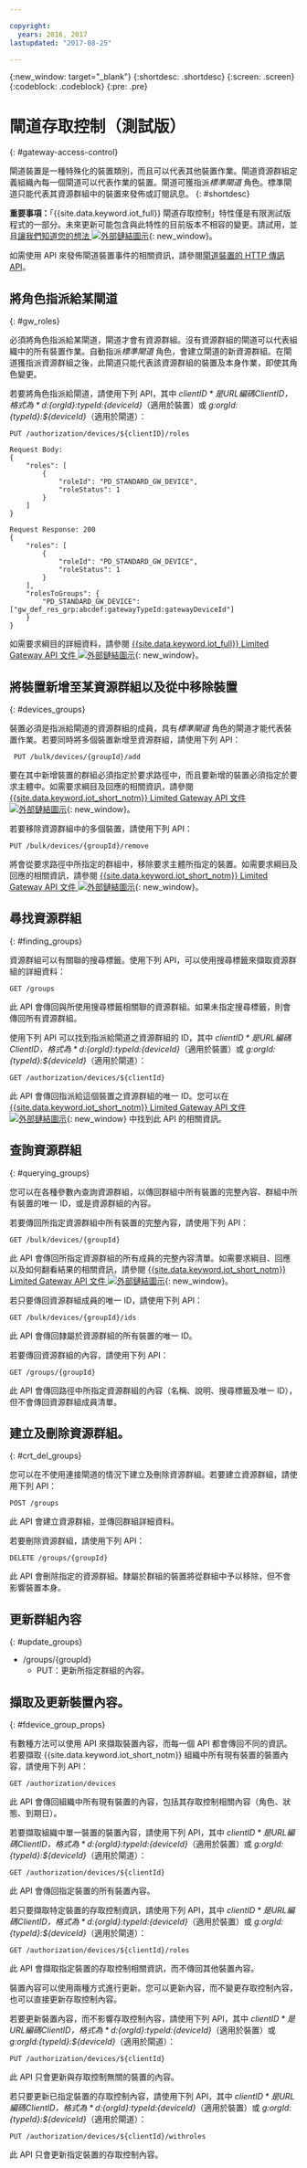 ```yaml
---

copyright:
  years: 2016, 2017
lastupdated: "2017-08-25"

---
```


{:new_window: target="\_blank"}
{:shortdesc: .shortdesc}
{:screen: .screen}
{:codeblock: .codeblock}
{:pre: .pre}

# 閘道存取控制（測試版）
{: #gateway-access-control}

閘道裝置是一種特殊化的裝置類別，而且可以代表其他裝置作業。閘道資源群組定義組織內每一個閘道可以代表作業的裝置。閘道可獲指派*標準閘道* 角色。標準閘道只能代表其資源群組中的裝置來發佈或訂閱訊息。
{: #shortdesc}

**重要事項：**「{{site.data.keyword.iot_full}} 閘道存取控制」特性僅是有限測試版程式的一部分。未來更新可能包含與此特性的目前版本不相容的變更。請試用，並且[讓我們知道您的想法 ![外部鏈結圖示](../../../icons/launch-glyph.svg)](https://developer.ibm.com/answers/smart-spaces/17/internet-of-things.html){: new_window}。

如需使用 API 來發佈閘道裝置事件的相關資訊，請參閱[閘道裝置的 HTTP 傳訊 API](../gateways/gw_intro_api.html)。

## 將角色指派給某閘道
{: #gw_roles}

必須將角色指派給某閘道，閘道才會有資源群組。沒有資源群組的閘道可以代表組織中的所有裝置作業。自動指派*標準閘道* 角色，會建立閘道的新資源群組。在閘道獲指派資源群組之後，此閘道只能代表該資源群組的裝置及本身作業，即使其角色變更。

若要將角色指派給閘道，請使用下列 API，其中 *${clientID}* 是 URL 編碼 ClientID，格式為 *d:${orgId}:${typeId}:${deviceId}*（適用於裝置）或 *g:${orgId}:${typeId}:${deviceId}*（適用於閘道）：

```
PUT /authorization/devices/${clientID}/roles

Request Body:
{
    "roles": [
        {
            "roleId": "PD_STANDARD_GW_DEVICE",
            "roleStatus": 1
        }
    ]
}

Request Response: 200
{
    "roles": [
        {
            "roleId": "PD_STANDARD_GW_DEVICE",
            "roleStatus": 1
        }
    ],
    "rolesToGroups": {
        "PD_STANDARD_GW_DEVICE": ["gw_def_res_grp:abcdef:gatewayTypeId:gatewayDeviceId"]
    }
}
```

如需要求綱目的詳細資料，請參閱 [{{site.data.keyword.iot_full}} Limited Gateway API 文件 ![外部鏈結圖示](../../../icons/launch-glyph.svg "外部鏈結圖示")](https://docs.internetofthings.ibmcloud.com/apis/swagger/v0002-beta/security-gateway-beta.html#!/Limited_Gateway/put_authorization_devices_deviceId_roles){: new_window}。

## 將裝置新增至某資源群組以及從中移除裝置
{: #devices_groups}

裝置必須是指派給閘道的資源群組的成員，具有*標準閘道* 角色的閘道才能代表裝置作業。若要同時將多個裝置新增至資源群組，請使用下列 API：

```
 PUT /bulk/devices/{groupId}/add
```

要在其中新增裝置的群組必須指定於要求路徑中，而且要新增的裝置必須指定於要求主體中。如需要求綱目及回應的相關資訊，請參閱 [{{site.data.keyword.iot_short_notm}} Limited Gateway API 文件 ![外部鏈結圖示](../../../icons/launch-glyph.svg "外部鏈結圖示")](https://docs.internetofthings.ibmcloud.com/apis/swagger/v0002-beta/security-gateway-beta.html#!/Limited_Gateway/put_bulk_devices_groupId_add){: new_window}。

若要移除資源群組中的多個裝置，請使用下列 API：

```
PUT /bulk/devices/{groupId}/remove
```

將會從要求路徑中所指定的群組中，移除要求主體所指定的裝置。如需要求綱目及回應的相關資訊，請參閱 [{{site.data.keyword.iot_short_notm}} Limited Gateway API 文件 ![外部鏈結圖示](../../../icons/launch-glyph.svg "外部鏈結圖示")](https://docs.internetofthings.ibmcloud.com/apis/swagger/v0002-beta/security-gateway-beta.html#!/Limited_Gateway/put_bulk_devices_groupId_remove){: new_window}。

## 尋找資源群組
{: #finding_groups}

資源群組可以有關聯的搜尋標籤。使用下列 API，可以使用搜尋標籤來擷取資源群組的詳細資料：

```
GET /groups
```

此 API 會傳回與所使用搜尋標籤相關聯的資源群組。如果未指定搜尋標籤，則會傳回所有資源群組。<!-- For more information about the request schema, response, and how to page through results, see the [{{site.data.keyword.iot_short_notm}} API documentation](LINK TO CORRECT API). -->

使用下列 API 可以找到指派給閘道之資源群組的 ID，其中 *${clientID}* 是 URL 編碼 ClientID，格式為 *d:${orgId}:${typeId}:${deviceId}*（適用於裝置）或 *g:${orgId}:${typeId}:${deviceId}*（適用於閘道）：

```
GET /authorization/devices/${clientId}
```

此 API 會傳回指派給這個裝置之資源群組的唯一 ID。您可以在 [{{site.data.keyword.iot_short_notm}} Limited Gateway API 文件 ![外部鏈結圖示](../../../icons/launch-glyph.svg "外部鏈結圖示")](https://docs.internetofthings.ibmcloud.com/apis/swagger/v0002-beta/security-gateway-beta.html#!/Limited_Gateway/get_authorization_devices_deviceId){: new_window} 中找到此 API 的相關資訊。


## 查詢資源群組
{: #querying_groups}

您可以在各種參數內查詢資源群組，以傳回群組中所有裝置的完整內容、群組中所有裝置的唯一 ID，或是資源群組的內容。

若要傳回所指定資源群組中所有裝置的完整內容，請使用下列 API：

```
GET /bulk/devices/{groupId}
```

此 API 會傳回所指定資源群組的所有成員的完整內容清單。如需要求綱目、回應以及如何翻看結果的相關資訊，請參閱 [{{site.data.keyword.iot_short_notm}} Limited Gateway API 文件 ![外部鏈結圖示](../../../icons/launch-glyph.svg "外部鏈結圖示")](https://docs.internetofthings.ibmcloud.com/apis/swagger/v0002-beta/security-gateway-beta.html#!/Limited_Gateway/get_bulk_devices_groupId){: new_window}。

若只要傳回資源群組成員的唯一 ID，請使用下列 API：

```
GET /bulk/devices/{groupId}/ids
```

此 API 會傳回隸屬於資源群組的所有裝置的唯一 ID。<!-- For more information on the request schema and responses, see the [{{site.data.keyword.iot_short_notm}} API documentation](LINK TO CORRECT API). -->

若要傳回資源群組的內容，請使用下列 API：

```
GET /groups/{groupId}
```

此 API 會傳回路徑中所指定資源群組的內容（名稱、說明、搜尋標籤及唯一 ID），但不會傳回資源群組成員清單。<!-- For more information on the request schema and responses, see the [{{site.data.keyword.iot_short_notm}} API documentation](LINK TO CORRECT API). -->

## 建立及刪除資源群組。
{: #crt_del_groups}

您可以在不使用連接閘道的情況下建立及刪除資源群組。若要建立資源群組，請使用下列 API：

```
POST /groups
```

此 API 會建立資源群組，並傳回群組詳細資料。<!-- For details on the request schema and the responses, see the [{{site.data.keyword.iot_short_notm}} API documentation](LINK TO CORRECT API). -->

若要刪除資源群組，請使用下列 API：

```
DELETE /groups/{groupId}
```

此 API 會刪除指定的資源群組。隸屬於群組的裝置將從群組中予以移除，但不會影響裝置本身。<!-- For more information, see the [{{site.data.keyword.iot_short_notm}} API documentation](LINK TO CORRECT API). -->

## 更新群組內容
{: #update_groups}

  - /groups/{groupId}
    - PUT：更新所指定群組的內容。

## 擷取及更新裝置內容。
{: #fdevice_group_props}

有數種方法可以使用 API 來擷取裝置內容，而每一個 API 都會傳回不同的資訊。若要擷取 {{site.data.keyword.iot_short_notm}} 組織中所有現有裝置的裝置內容，請使用下列 API：

```
GET /authorization/devices

```

此 API 會傳回組織中所有現有裝置的內容，包括其存取控制相關內容（角色、狀態、到期日）。<!-- For more information on responses and how to page through results, see the [{{site.data.keyword.iot_short_notm}} API documentation](LINK TO CORRECT API). -->

若要擷取組織中單一裝置的裝置內容，請使用下列 API，其中 *${clientID}* 是 URL 編碼 ClientID，格式為 *d:${orgId}:${typeId}:${deviceId}*（適用於裝置）或 *g:${orgId}:${typeId}:${deviceId}*（適用於閘道）：

```
GET /authorization/devices/${clientId}
```

此 API 會傳回指定裝置的所有裝置內容。<!-- For more information, see the [{{site.data.keyword.iot_short_notm}} device model documentation](LINK TO DEVICE MODEL) and [API documentation](LINK TO CORRECT API). -->

若只要擷取特定裝置的存取控制資訊，請使用下列 API，其中 *${clientID}* 是 URL 編碼 ClientID，格式為 *d:${orgId}:${typeId}:${deviceId}*（適用於裝置）或 *g:${orgId}:${typeId}:${deviceId}*（適用於閘道）：

```
GET /authorization/devices/${clientId}/roles
```

此 API 會擷取指定裝置的存取控制相關資訊，而不傳回其他裝置內容。<!-- For more information on the request schema and responses, see the [{{site.data.keyword.iot_short_notm}} API documentation](LINK TO CORRECT API). -->

裝置內容可以使用兩種方式進行更新。您可以更新內容，而不變更存取控制內容，也可以直接更新存取控制內容。

若要更新裝置內容，而不影響存取控制內容，請使用下列 API，其中 *${clientID}* 是 URL 編碼 ClientID，格式為 *d:${orgId}:${typeId}:${deviceId}*（適用於裝置）或 *g:${orgId}:${typeId}:${deviceId}*（適用於閘道）：

```
PUT /authorization/devices/${clientId}
```

此 API 只會更新與存取控制無關的裝置的內容。<!-- For more information on request schema, see the [{{site.data.keyword.iot_short_notm}} API documentation](LINK TO CORRECT API). -->

若只要更新已指定裝置的存取控制內容，請使用下列 API，其中 *${clientID}* 是 URL 編碼 ClientID，格式為 *d:${orgId}:${typeId}:${deviceId}*（適用於裝置）或 *g:${orgId}:${typeId}:${deviceId}*（適用於閘道）：

```
PUT /authorization/devices/${clientId}/withroles
```

此 API 只會更新指定裝置的存取控制內容。<!-- For more information on the request schema, see the [{{site.data.keyword.iot_short_notm}} API documentation](LINK TO CORRECT API). -->

